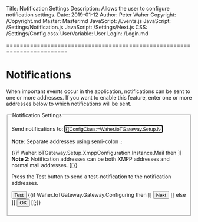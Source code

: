 ﻿Title: Notification Settings
Description: Allows the user to configure notification settings.
Date: 2019-01-12
Author: Peter Waher
Copyright: /Copyright.md
Master: Master.md
JavaScript: /Events.js
JavaScript: /Settings/Notification.js
JavaScript: /Settings/Next.js
CSS: /Settings/Config.cssx
UserVariable: User
Login: /Login.md

========================================================================

Notifications
===================

When important events occur in the application, notifications can be sent to one or more addresses. If you want to enable this feature,
enter one or more addresses below to which notifications will be sent.

<form>
<fieldset>
<legend>Notification Settings</legend>

<p>
<label for="NotificationAddresses">Send notifications to:</label>  
<input id="NotificationAddresses" name="NotificationAddresses" type="text" style="width:20em" title="Notifications will be sent to these addresses."
	value="{{ConfigClass:=Waher.IoTGateway.Setup.NotificationConfiguration;Config:=ConfigClass.Instance;Config.AddressesString}}" autofocus/>
</p>

**Note**: Separate addresses using semi-colon `;`

{{if Waher.IoTGateway.Setup.XmppConfiguration.Instance.Mail then ]]
**Note 2**: Notification addresses can be both XMPP addresses and normal mail addresses.
[[}}

<p>Press the Test button to send a test-notification to the notification addresses.</p>
<p id="TestError" class="error" style="display:none">Unable to send a notification. Please verify the addresses, and try again.</p>
<p id="NextMessage" class="message" style="display:none">Notification sent. Please check that they are received properly.
{{if Waher.IoTGateway.Setup.XmppConfiguration.Instance.Mail then ]]
(You might need to check the spam folder.)
[[}}
</p>

<button type='button' onclick='TestAddresses(true,false)'>Test</button>
{{if Waher.IoTGateway.Gateway.Configuring then ]]
<button id='NextButton' type='button' onclick='TestAddresses(false,true)'>Next</button>
[[ else ]]
<button id='OkButton' type='button' onclick='TestAddresses(false,false)'>OK</button>
[[;}}

</fieldset>
</form>
